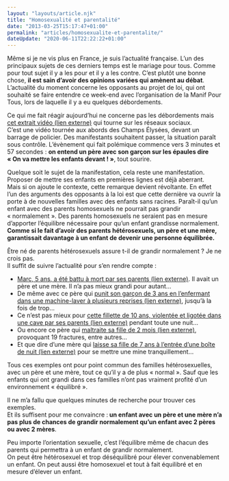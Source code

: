 ```yaml
---
layout: "layouts/article.njk"
title: "Homosexualité et parentalité"
date: "2013-03-25T15:17:47+01:00"
permalink: "articles/homosexualite-et-parentalite/"
dateUpdate: "2020-06-11T22:22:22+01:00"
---
```


<p>Même si je ne vis plus en France, je suis l’actualité française. L’un des principaux sujets de ces derniers temps est le mariage pour tous. Comme pour tout sujet il y a les pour et il y a les contre. C’est plutôt une bonne chose, <strong>il est sain d’avoir des opinions variées qui amènent au débat</strong>.<br />
L’actualité du moment concerne les opposants au projet de loi, qui ont souhaité se faire entendre ce week-end avec l’organisation de la Manif Pour Tous, lors de laquelle il y a eu quelques débordements.</p>
<p>Ce qui me fait réagir aujourd’hui ne concerne pas les débordements mais <a href="http://youtu.be/rsWTXszlKz0?t=3m34s" rel="external">cet extrait vidéo <span class="screen-reader-text">(lien externe)</span></a> qui tourne sur les réseaux sociaux.<br />
C’est une vidéo tournée aux abords des Champs Élysées, devant un barrage de policier. Des manifestants souhaitent passer, la situation paraît sous contrôle. L’évènement qui fait polémique commence vers 3 minutes et 57 secondes&nbsp;: <strong>on entend un père avec son garçon sur les épaules dire «&nbsp;On va mettre les enfants devant&nbsp;!&nbsp;»</strong>, tout sourire.</p>
<p>Quelque soit le sujet de la manifestation, cela reste une manifestation. Proposer de mettre ses enfants en premières lignes est déjà aberrant.<br />
Mais si on ajoute le contexte, cette remarque devient révoltante. En effet l’un des arguments des opposants à la loi est que cette dernière va ouvrir la porte à de nouvelles familles avec des enfants sans racines. Paraît-il qu’un enfant avec des parents homosexuels ne pourrait pas grandir «&nbsp;normalement&nbsp;». Des parents homosexuels ne seraient pas en mesure d’apporter l’équilibre nécessaire pour qu’un enfant grandisse normalement. <strong>Comme si le fait d’avoir des parents hétérosexuels, un père et une mère, garantissait davantage à un enfant de devenir une personne équilibrée.</strong></p>
<p>Être né de parents hétérosexuels assure t-il de grandir normalement&nbsp;? Je ne crois pas.<br />
Il suffit de suivre l’actualité pour s’en rendre compte&nbsp;:</p>
<ul>
<li><a href="https://www.lefigaro.fr/actualite-france/2008/10/27/01016-20081027ARTFIG00287-neuf-personnes-jugees-apres-la-mort-d-un-enfant-battu-.php" rel="external">Marc, 5 ans, a été battu à mort par ses parents <span class="screen-reader-text">(lien externe)</span></a>. Il avait un père et une mère. Il n’a pas mieux grandi pour autant…</li>
<li>De même avec ce père qui <a href="http://www.leparisien.fr/seine-et-marne-77/video-mort-enferme-dans-un-lave-linge-les-parents-de-bastien-ecroues-28-11-2011-1742456.php" rel="external">punit son garçon de 3 ans en l’enfermant dans une machine-laver à plusieurs reprises <span class="screen-reader-text">(lien externe)</span></a>, jusqu’à la fois de trop…</li>
<li>Ce n’est pas mieux pour <a href="https://www.ladepeche.fr/article/2011/12/09/1235294-des-parents-indignes-font-subir-le-pire-a-une-fillette.html" rel="external">cette fillette de 10 ans, violentée et ligotée dans une cave par ses parents <span class="screen-reader-text">(lien externe)</span></a> pendant toute une nuit…</li>
<li>Ou encore ce père qui <a href="https://www.midilibre.fr/2011/12/03/un-bebe-martyrise-le-pere-est-ecroue,425083.php" rel="external">maltraite sa fille de 2 mois <span class="screen-reader-text">(lien externe)</span></a>, provoquant 19 fractures, entre autres…</li>
<li>Et que dire d’une mère qui <a href="http://www.lamontagne.fr/auvergne/actualite/departement/puy-de-dome/puy-de-dome-local/2011/08/07/clermont-elle-laisse-sa-fillette-seule-a-l-entree-de-la-boite-de-nuit-135178.html" rel="external">laisse sa fille de 7 ans à l’entrée d’une boîte de nuit <span class="screen-reader-text">(lien externe)</span></a> pour se mettre une mine tranquillement…</li>
</ul>
<p>Tous ces exemples ont pour point commun des familles hétérosexuelles, avec un père et une mère, tout ce qu’il y a de plus «&nbsp;normal&nbsp;». Sauf que les enfants qui ont grandi dans ces familles n’ont pas vraiment profité d’un environnement «&nbsp;équilibré&nbsp;».</p>
<p>Il ne m’a fallu que quelques minutes de recherche pour trouver ces exemples.<br />
Et ils suffisent pour me convaincre&nbsp;:<strong> un enfant avec un père et une mère n’a pas plus de chances de grandir normalement qu’un enfant avec 2 pères ou avec 2 mères</strong>.</p>
<p>Peu importe l’orientation sexuelle, c’est l’équilibre même de chacun des parents qui permettra à un enfant de grandir normalement.<br />
On peut être hétérosexuel et trop déséquilibré pour élever convenablement un enfant. On peut aussi être homosexuel et tout à fait équilibré et en mesure d’élever un enfant.</p>
